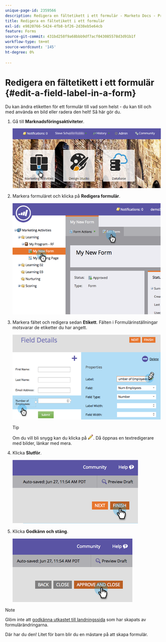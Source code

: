 ```yaml
---
unique-page-id: 2359566
description: Redigera en fältetikett i ett formulär - Marketo Docs - Produktdokumentation
title: Redigera en fältetikett i ett formulär
exl-id: e9820766-5424-4fb8-bf26-2d38eb5e64cb
feature: Forms
source-git-commit: 431bd258f9a68bbb9df7acf043085578d3d91b1f
workflow-type: tm+mt
source-wordcount: '145'
ht-degree: 0%

---
```


# Redigera en fältetikett i ett formulär {#edit-a-field-label-in-a-form}

Du kan ändra etiketten för ett formulär till vad som helst - du kan till och med använda en bild eller radera den helt! Så här gör du.

1. Gå till **Marknadsföringsaktiviteter**.

   ![](assets/login-marketing-activities-3.png)

1. Markera formuläret och klicka på **Redigera formulär**.

   ![](assets/image2014-9-15-17-3a26-3a27.png)

1. Markera fältet och redigera sedan **Etikett**. Fälten i Formulärinställningar motsvarar de etiketter du har angett.

   ![](assets/image2014-9-15-17-3a26-3a42.png)

   >[!TIP]
   >
   >Om du vill bli snygg kan du klicka på ![penna](assets/image2014-9-15-17-3a27-3a7.png). Då öppnas en textredigerare med bilder, länkar med mera.

1. Klicka **Slutför**.

   ![](assets/image2014-9-15-17-3a27-3a26.png)

1. Klicka **Godkänn och stäng**.

   ![](assets/image2014-9-15-17-3a27-3a44.png)

>[!NOTE]
>
>Glöm inte att [godkänna utkastet till landningssida](/help/marketo/product-docs/demand-generation/landing-pages/understanding-landing-pages/approve-unapprove-or-delete-a-landing-page.md) som har skapats av formulärändringarna.

Där har du den! Litet för barn blir du en mästare på att skapa formulär.
